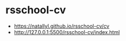 # rsschool-cv
- https://natallyl.github.io/rsschool-cv/cv
- http://127.0.0.1:5500/rsschool-cv/index.html

